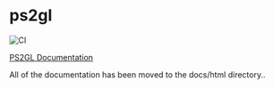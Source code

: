 # ps2gl

![CI](https://github.com/ps2dev/ps2gl/workflows/CI/badge.svg)


[PS2GL Documentation](https://fjtrujy.github.io/ps2gl/)

All of the documentation has been moved to the docs/html directory..

